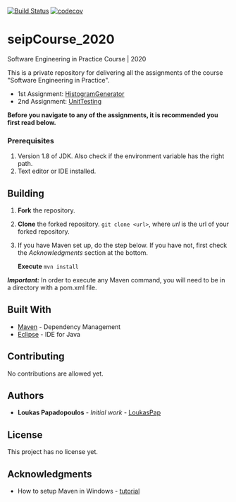 [![Build Status](https://travis-ci.com/LoukasPap/seipCourse_2020.svg?token=worE1p1ZU1jtrUEf1Sa6&branch=development)](https://travis-ci.com/LoukasPap/seipCourse_2020)
[![codecov](https://codecov.io/gh/LoukasPap/seipCourse_2020/branch/master/graph/badge.svg?token=AL0BBLBUMQ)](https://codecov.io/gh/LoukasPap/seipCourse_2020)

# seipCourse_2020
Software Engineering in Practice Course | 2020

This is a private repository for delivering all the assignments of the course "Software Engineering in Practice".
* 1st Assignment: [HistogramGenerator](./seip2020_practical_assignments/gradeshistogram)
* 2nd Assignment: [UnitTesting](./seip2020_practical_assignments/unittesting)

__Before you navigate to any of the assignments, it is recommended you first read below.__

### Prerequisites

1. Version 1.8 of JDK. Also check if the environment variable has the right path.
2. Text editor or IDE installed.

## Building

1. __Fork__ the repository.

2. __Clone__ the forked repository.
 `git clone <url>`, where _url_ is the url of your forked repository.

4. If you have Maven set up, do the step below. If you have not, first check the _Acknowledgments_ section at the bottom.

   __Execute__ `mvn install`

***Important:*** In order to execute any Maven command, you will need to be in a directory with a pom.xml file.

## Built With
* [Maven](https://maven.apache.org/) - Dependency Management
* [Eclipse](https://www.eclipse.org/) - IDE for Java

## Contributing
No contributions are allowed yet.

## Authors
* **Loukas Papadopoulos** - *Initial work* - [LoukasPap](https://github.com/LoukasPap)

## License
This project has no license yet.

## Acknowledgments
* How to setup Maven in Windows - [tutorial](https://mkyong.com/maven/how-to-install-maven-in-windows/)
